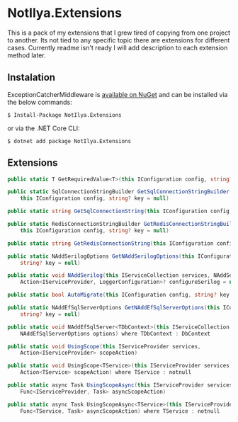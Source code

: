 # NotIlya.Extensions
This is a pack of my extensions that I grew tired of copying from one project to another. Its not tied to any specific topic there are extensions for different cases. Currently readme isn't ready I will add description to each extension method later.

## Instalation
ExceptionCatcherMiddleware is [available on NuGet](https://www.nuget.org/packages/NotIlya.Extensions) and can be installed via the below commands:
```
$ Install-Package NotIlya.Extensions
```
or via the .NET Core CLI:

```
$ dotnet add package NotIlya.Extensions
```

## Extensions
```csharp
public static T GetRequiredValue<T>(this IConfiguration config, string? key = null)
```
```csharp
public static SqlConnectionStringBuilder GetSqlConnectionStringBuilder(
    this IConfiguration config, string? key = null)

public static string GetSqlConnectionString(this IConfiguration config, string? key = null)
```
```csharp
public static RedisConnectionStringBuilder GetRedisConnectionStringBuilder(
    this IConfiguration config, string? key = null)

public static string GetRedisConnectionString(this IConfiguration config, string? key = null)
```
```csharp
public static NAddSerilogOptions GetNAddSerilogOptions(this IConfiguration config, 
    string? key = null)

public static void NAddSerilog(this IServiceCollection services, NAddSerilogOptions options, 
    Action<IServiceProvider, LoggerConfiguration>? configureSerilog = null)
```
```csharp
public static bool AutoMigrate(this IConfiguration config, string? key = null)

public static NAddEfSqlServerOptions GetNAddEfSqlServerOptions(this IConfiguration config, 
    string? key = null)

public static void NAddEfSqlServer<TDbContext>(this IServiceCollection services, 
    NAddEfSqlServerOptions options) where TDbContext : DbContext
```

```csharp
public static void UsingScope(this IServiceProvider services, 
    Action<IServiceProvider> scopeAction)

public static void UsingScope<TService>(this IServiceProvider services, 
    Action<TService> scopeAction) where TService : notnull

public static async Task UsingScopeAsync(this IServiceProvider services, 
    Func<IServiceProvider, Task> asyncScopeAction)

public static async Task UsingScopeAsync<TService>(this IServiceProvider services, 
    Func<TService, Task> asyncScopeAction) where TService : notnull
```